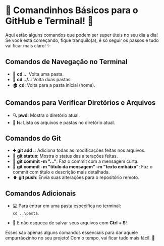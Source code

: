 # 🌸 Comandinhos Básicos para o GitHub e Terminal! 🌸

Aqui estão alguns comandos que podem ser super úteis no seu dia a dia! Se você está começando, fique tranquilo(a), é só seguir os passos e tudo vai ficar mais claro! ✨

## Comandos de Navegação no Terminal

- 🔄 **cd ..**: Volta uma pasta.
- 🔄 **cd ../..**: Volta duas pastas.
- 🏠 **cd**: Volta para a pasta inicial (home).

## Comandos para Verificar Diretórios e Arquivos

- 🔍 **pwd**: Mostra o diretório atual.
- 📂 **ls**: Lista os arquivos e pastas no diretório atual.

## Comandos do Git

- ➕ **git add .**: Adiciona todas as modificações feitas nos arquivos.
- 🔄 **git status**: Mostra o status das alterações feitas.
- 💬 **git commit -m "..."**: Faz o commit com a mensagem curta.
- 💬 **git commit -m "titulo da mensagem" -m "texto embaixo"**: Faz o commit com título e descrição mais detalhada.
- ⬆️ **git push**: Envia suas alterações para o repositório remoto.

## Comandos Adicionais

- 💻 Para entrar em uma pasta específica no terminal:  
  `cd ..\pasta`.

- 💾 E não esqueça de salvar seus arquivos com **Ctrl + S**!

Esses são apenas alguns comandos essenciais para dar aquele empurrãozinho no seu projeto! Com o tempo, vai ficar tudo mais fácil. 🚀
